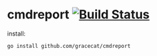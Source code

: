 # cmdreport [![Build Status](https://travis-ci.org/gracecat/cmdreport.svg?branch=master)](https://travis-ci.org/gracecat/cmdreport)


install:

    go install github.com/gracecat/cmdreport
